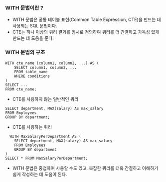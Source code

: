 ### WITH 문법이란 ?
* WITH 문법은 공통 테이블 표현(Common Table Expression, CTE)을 만드는 데 사용되는 SQL 문법이다.
* CTE는 하나 이상의 쿼리 결과를 임시로 정의하여 쿼리를 더 간결하고 가독성 있게 만드는 데 도움을 준다.

### WITH 문법의 구조

```
WITH cte_name (column1, column2, ...) AS (
    SELECT column1, column2, ...
    FROM table_name
    WHERE conditions
)
SELECT ...
FROM cte_name;
```

* CTE를 사용하지 않는 일반적인 쿼리
```
SELECT department, MAX(salary) AS max_salary
FROM Employees
GROUP BY department;

```

* CTE를 사용하는 쿼리

```
  WITH MaxSalaryPerDepartment AS (
    SELECT department, MAX(salary) AS max_salary
    FROM Employees
    GROUP BY department
)
SELECT * FROM MaxSalaryPerDepartment;

```

* WITH 문법은 중첩하여 사용할 수도 있고, 복잡한 쿼리를 더욱 간결하고 이해하기 쉽게 작성하는 데 도움이 된다.
